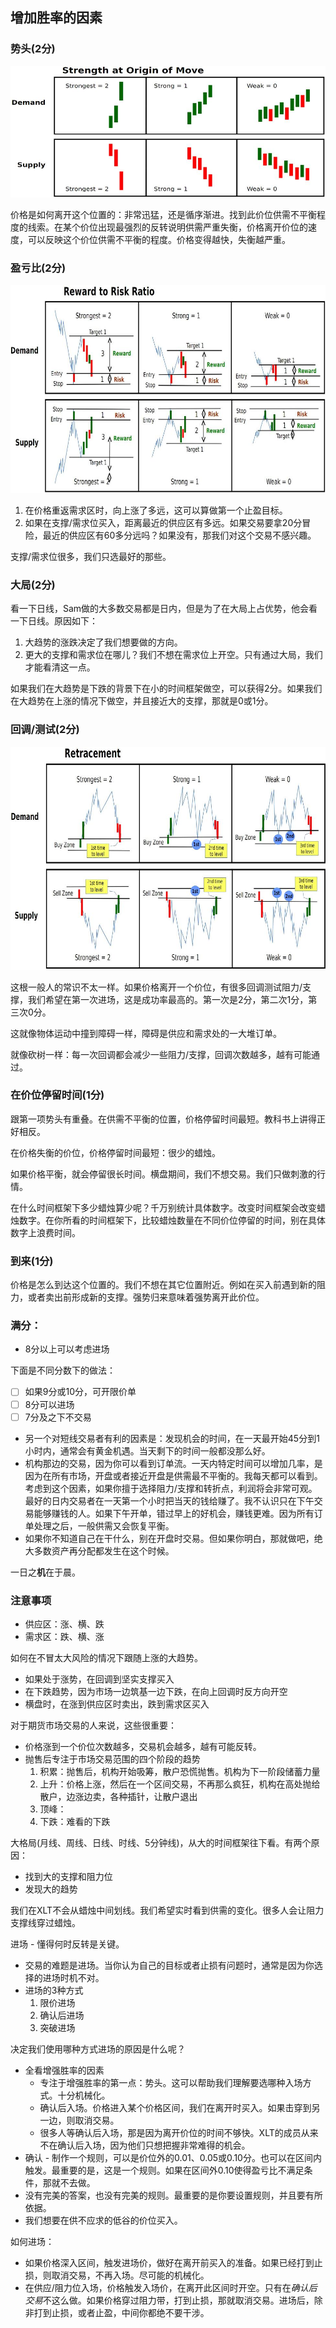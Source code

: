 ## 增加胜率的因素

### 势头(2分)

![](images/strength_move.jpg)

价格是如何离开这个位置的：非常迅猛，还是循序渐进。找到此价位供需不平衡程度的线索。在某个价位出现最强烈的反转说明供需严重失衡，价格离开价位的速度，可以反映这个价位供需不平衡的程度。价格变得越快，失衡越严重。

### 盈亏比(2分)

![](images/rr.jpg)

 1. 在价格重返需求区时，向上涨了多远，这可以算做第一个止盈目标。
 2. 如果在支撑/需求位买入，距离最近的供应区有多远。如果交易要拿20分冒险，最近的供应区有60多分远吗？如果没有，那我们对这个交易不感兴趣。

支撑/需求位很多，我们只选最好的那些。

### 大局(2分)


看一下日线，Sam做的大多数交易都是日内，但是为了在大局上占优势，他会看一下日线。原因如下：

 1. 大趋势的涨跌决定了我们想要做的方向。
 2. 更大的支撑和需求位在哪儿？我们不想在需求位上开空。只有通过大局，我们才能看清这一点。

如果我们在大趋势是下跌的背景下在小的时间框架做空，可以获得2分。如果我们在大趋势在上涨的情况下做空，并且接近大的支撑，那就是0或1分。

### 回调/测试(2分)

![](images/retracement.jpg)

这根一般人的常识不太一样。如果价格离开一个价位，有很多回调测试阻力/支撑，我们希望在第一次进场，这是成功率最高的。第一次是2分，第二次1分，第三次0分。

这就像物体运动中撞到障碍一样，障碍是供应和需求处的一大堆订单。

就像砍树一样：每一次回调都会减少一些阻力/支撑，回调次数越多，越有可能通过。

### 在价位停留时间(1分)

跟第一项势头有重叠。在供需不平衡的位置，价格停留时间最短。教科书上讲得正好相反。

在价格失衡的价位，价格停留时间最短：很少的蜡烛。

如果价格平衡，就会停留很长时间。横盘期间，我们不想交易。我们只做刺激的行情。

在什么时间框架下多少蜡烛算少呢？千万别统计具体数字。改变时间框架会改变蜡烛数字。在你所看的时间框架下，比较蜡烛数量在不同价位停留的时间，别在具体数字上浪费时间。

### 到来(1分)

价格是怎么到达这个位置的。我们不想在其它位置附近。例如在买入前遇到新的阻力，或者卖出前形成新的支撑。强势归来意味着强势离开此价位。

### 满分：

 * 8分以上可以考虑进场

下面是不同分数下的做法：

 - [ ] 如果9分或10分，可开限价单
 - [ ] 8分可以进场
 - [ ] 7分及之下不交易

 - 另一个对短线交易者有利的因素是：发现机会的时间，在一天最开始45分到1小时内，通常会有黄金机遇。当天剩下的时间一般都没那么好。
 - 机构那边的交易，因为你可以看到订单流。一天内特定时间可以增加几率，是因为在所有市场，开盘或者接近开盘是供需最不平衡的。我每天都可以看到。考虑到这个因素，如果你擅于选择阻力/支撑和转折点，利润将会非常可观。最好的日内交易者在一天第一个小时把当天的钱给赚了。我不认识只在下午交易能够赚钱的人。如果下午开单，错过早上的好机会，赚钱更难。因为所有订单处理之后，一般供需又会恢复平衡。
 - 如果你不知道自己在干什么，别在开盘时交易。但如果你明白，那就做吧，绝大多数资产再分配都发生在这个时候。

一日之**机**在于晨。

### 注意事项

 - 供应区：涨、横、跌
 - 需求区：跌、横、涨

如何在不冒太大风险的情况下跟随上涨的大趋势。

 - 如果处于涨势，在回调到坚实支撑买入
 - 在下跌趋势，因为市场一边筑基一边下跌，在向上回调时反方向开空
 - 横盘时，在涨到供应区时卖出，跌到需求区买入

对于期货市场交易的人来说，这些很重要：

 - 价格涨到一个价位次数越多，交易机会越多，越有可能反转。
 - 抛售后专注于市场交易范围的四个阶段的趋势
    1. 积累：抛售后，机构开始吸筹，散户恐慌抛售。机构为下一阶段储蓄力量
    2. 上升：价格上涨，然后在一个区间交易，不再那么疯狂，机构在高处抛给散户，边涨边卖，各种插针，让散户退出
    3. 顶峰：
    4. 下跌：难看的下跌

大格局(月线、周线、日线、时线、5分钟线)，从大的时间框架往下看。有两个原因：

 - 找到大的支撑和阻力位
 - 发现大的趋势

我们在XLT不会从蜡烛中间划线。我们希望实时看到供需的变化。很多人会让阻力支撑线穿过蜡烛。

进场 - 懂得何时反转是关键。

 - 交易的难题是进场。当你认为自己的目标或者止损有问题时，通常是因为你选择的进场时机不对。
 - 进场的3种方式
   1. 限价进场
   2. 确认后进场
   3. 突破进场

决定我们使用哪种方式进场的原因是什么呢？

 - 全看增强胜率的因素
   - 专注于增强胜率的第一点：势头。这可以帮助我们理解要选哪种入场方式。十分机械化。
   - 确认后入场。价格进入某个价格区间，我们在离开时买入。如果击穿到另一边，则取消交易。
   - 很多人等确认后入场，那是因为离开价位的时间不够快。XLT的成员从来不在确认后入场，因为他们只想把握非常难得的机会。
 - 确认 - 制作一个规则，可以是价位外的0.01、0.05或0.10分。也可以在区间内触发。最重要的是，这是一个规则。如果在区间外0.10使得盈亏比不满足条件，那就不去做。
 - 没有完美的答案，也没有完美的规则。最重要的是你要设置规则，并且要有所依据。
 - 我们想要在供不应求的低谷的价位买入。

如何进场：

 - 如果价格深入区间，触发进场价，做好在离开前买入的准备。如果已经打到止损，则取消交易，不再入场。尽可能的机械化。
 - 在供应/阻力位入场，价格触发入场价，在离开此区间时开空。只有在*确认后交易*不这么做。如果价格穿过阻力带，打到止损，那就取消交易。进场后，除非打到止损，或者止盈，中间你都绝不要干涉。

